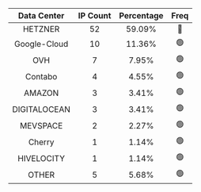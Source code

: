 | Data Center | IP Count | Percentage | Freq |
|:------------:|:--------:|:-----------:|:-----:|
| HETZNER | 52 | 59.09% | 🔴 |
| Google-Cloud | 10 | 11.36% | 🟢 |
| OVH | 7 | 7.95% | 🟢 |
| Contabo | 4 | 4.55% | 🟢 |
| AMAZON | 3 | 3.41% | 🟢 |
| DIGITALOCEAN | 3 | 3.41% | 🟢 |
| MEVSPACE | 2 | 2.27% | 🟢 |
| Cherry | 1 | 1.14% | 🟢 |
| HIVELOCITY | 1 | 1.14% | 🟢 |
| OTHER | 5 | 5.68% | 🟢 |